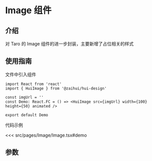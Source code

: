 # Image 组件

## 介绍

对 Taro 的 Image 组件的进一步封装，主要新增了占位相关的样式

## 使用指南

文件中引入组件

```tsx
import React from 'react'
import { HuiImage } from '@zaihui/hui-design'

const imgUrl = ''
const Demo: React.FC = () => <HuiImage src={imgUrl} width={100} height={50} animated />

export default Demo
```

代码示例

<<< src/pages/Image/Image.tsx#demo

## 参数

<auto-doc path="components/Image/Image.tsx" />

<demo-phone page="/pages/Image/Image" />
